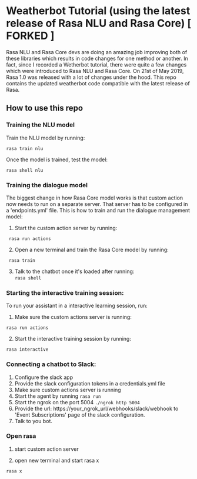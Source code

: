 # Weatherbot Tutorial (using the latest release of Rasa NLU and Rasa Core) [ FORKED ]

Rasa NLU and Rasa Core devs are doing an amazing job improving both of these libraries which results in code changes for one method or another. In fact, since I recorded a Wetherbot tutorial,
there were quite a few changes which were introduced to Rasa NLU and Rasa Core. On 21st of May 2019, Rasa 1.0 was released with a lot of changes under the hood. This repo contains the updated weatherbot code compatible with the latest release of Rasa.

## How to use this repo

### Training the NLU model

Train the NLU model by running:  

```rasa train nlu ```

Once the model is trained, test the model:

```rasa shell nlu```


### Training the dialogue model

The biggest change in how Rasa Core model works is that custom action now needs to run on a separate server. That server has to be configured in a 'endpoints.yml' file.  This is how to train and run the dialogue management model:  
1. Start the custom action server by running:  

``` rasa run actions```  

2. Open a new terminal and train the Rasa Core model by running:  

``` rasa train```  
 
3. Talk to the chatbot once it's loaded after running:  
```rasa shell```  


### Starting the interactive training session:

To run your assistant in a interactive learning session, run:
1. Make sure the custom actions server is running:  

```rasa run actions```  

2. Start the interactive training session by running:  

```rasa interactive```  

### Connecting a chatbot to Slack:
1. Configure the slack app
2. Provide the slack configuration tokens in a credentials.yml file  
3. Make sure custom actions server is running  
4. Start the agent by running `rasa run`
5. Start the ngrok on the port 5004  `./ngrok http 5004`
6. Provide the url: https://your_ngrok_url/webhooks/slack/webhook to 'Event Subscriptions' page of the slack configuration.  
7. Talk to you bot.  

### Open rasa
1. start custom action server

2. open new terminal and start rasa x

``` rasa x ```

